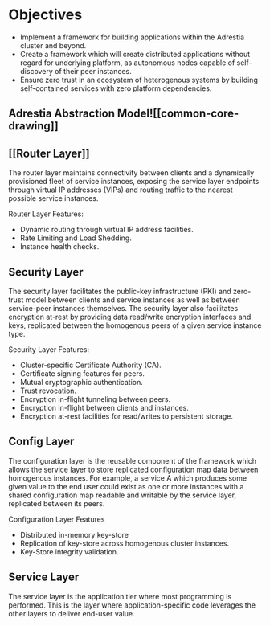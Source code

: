 
# Objectives
* Implement a framework for building applications within the Adrestia cluster and beyond.
* Create a framework which will create distributed applications without regard for underlying platform, as autonomous nodes capable of self-discovery of their peer instances.
* Ensure zero trust in an ecosystem of heterogenous systems by building self-contained services with zero platform dependencies.

## Adrestia Abstraction Model![[common-core-drawing]]
## [[Router Layer]]
The router layer maintains connectivity between clients and a dynamically provisioned fleet of service instances, exposing the service layer endpoints through virtual IP addresses (VIPs) and routing traffic to the nearest possible service instances.

Router Layer Features:
* Dynamic routing through virtual IP address facilities.
* Rate Limiting and Load Shedding.
* Instance health checks.
## Security Layer
The security layer facilitates the public-key infrastructure (PKI) and zero-trust model between clients and service instances as well as between service-peer instances themselves.  The security layer also facilitates encryption at-rest by providing data read/write encryption interfaces and keys, replicated between the homogenous peers of a given service instance type.

Security Layer Features:
* Cluster-specific Certificate Authority (CA).
* Certificate signing features for peers.
* Mutual cryptographic authentication.
* Trust revocation.
* Encryption in-flight tunneling between peers.
* Encryption in-flight between clients and instances.
* Encryption at-rest facilities for read/writes to persistent storage.
## Config Layer
The configuration layer is the reusable component of the framework which allows the service layer to store replicated configuration map data between homogenous instances.  For example, a service A which produces some given value to the end user could exist as one or more instances with a shared configuration map readable and writable by the service layer, replicated between its peers.

Configuration Layer Features
* Distributed in-memory key-store
* Replication of key-store across homogenous cluster instances.
* Key-Store integrity validation.
## Service Layer
The service layer is the application tier where most programming is performed.  This is the layer where application-specific code leverages the other layers to deliver end-user value.